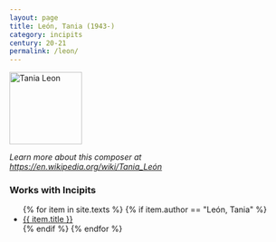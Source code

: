 ```yaml
---
layout: page
title: León, Tania (1943-)
category: incipits
century: 20-21
permalink: /leon/
---
```

<a title="Photo by Michael Provost, CC BY-SA 3.0 &lt;https://creativecommons.org/licenses/by-sa/3.0&gt;, via Wikimedia Commons" href="https://commons.wikimedia.org/wiki/File:Tania_Leon.jpg"><img width="128" alt="Tania Leon" src="https://upload.wikimedia.org/wikipedia/commons/f/f4/Tania_Leon.jpg"></a>

*Learn more about this composer at <a href="https://en.wikipedia.org/wiki/Tania_León" target="_blank">https://en.wikipedia.org/wiki/Tania_León</a>*
<br/>

### Works with Incipits
<ul class="texts">
    {% for item in site.texts %}
      {% if item.author == "León, Tania" %}
          <li class="text-title">
          <a href="{{ site.baseurl }}{{ item.url }}">
        {{ item.title }}
              </a>
    </li>
      {% endif %}
    {% endfor %}
</ul>
